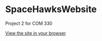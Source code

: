 # SpaceHawksWebsite
Project 2 for COM 330

[View the site in your browser](https://chcom330.github.io/)
